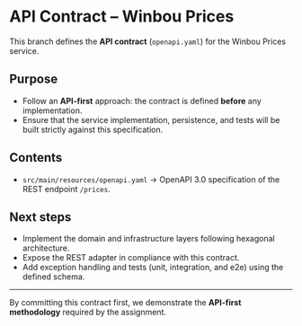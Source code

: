 # API Contract – Winbou Prices

This branch defines the **API contract** (`openapi.yaml`) for the Winbou Prices service.

## Purpose
- Follow an **API-first** approach: the contract is defined **before** any implementation.
- Ensure that the service implementation, persistence, and tests will be built strictly against this specification.

## Contents
- `src/main/resources/openapi.yaml` → OpenAPI 3.0 specification of the REST endpoint `/prices`.

## Next steps
- Implement the domain and infrastructure layers following hexagonal architecture.
- Expose the REST adapter in compliance with this contract.
- Add exception handling and tests (unit, integration, and e2e) using the defined schema.

---
By committing this contract first, we demonstrate the **API-first methodology** required by the assignment.
